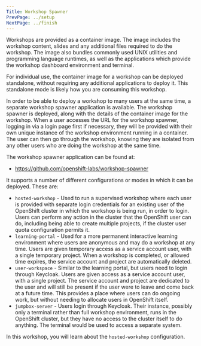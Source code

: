 ```yaml
---
Title: Workshop Spawner
PrevPage: ../setup
NextPage: ../finish
---
```


Workshops are provided as a container image. The image includes the workshop content, slides and any additional files required to do the workshop. The image also bundles commonly used UNIX utilities and programming language runtimes, as well as the applications which provide the workshop dashboard environment and terminal.

For individual use, the container image for a workshop can be deployed standalone, without requiring any additional applications to deploy it. This standalone mode is likely how you are consuming this workshop.

In order to be able to deploy a workshop to many users at the same time, a separate workshop spawner application is available. The workshop spawner is deployed, along with the details of the container image for the workshop. When a user accesses the URL for the workshop spawner, logging in via a login page first if necessary, they will be provided with their own unique instance of the workshop environment running in a container. The user can then go through the workshop, knowing they are isolated from any other users who are doing the workshop at the same time.

The workshop spawner application can be found at:

* https://github.com/openshift-labs/workshop-spawner

It supports a number of different configurations or modes in which it can be deployed. These are:

* `hosted-workshop` - Used to run a supervised workshop where each user is provided with separate login credentials for an existing user of the OpenShift cluster in which the workshop is being run, in order to login. Users can perform any action in the cluster that the OpenShift user can do, including being able to create multiple projects, if the cluster user quota configuration permits it.
* `learning-portal` - Used for a more permanent interactive learning environment where users are anonymous and may do a workshop at any time. Users are given temporary access as a service account user, with a single temporary project. When a workshop is completed, or allowed time expires, the service account and project are automatically deleted.
* `user-workspace` - Similar to the learning portal, but users need to login through Keycloak. Users are given access as a service account user, with a single project. The service account and project are dedicated to the user and will still be present if the user were to leave and come back at a future time. This provides a place where users can do ongoing work, but without needing to allocate users in OpenShift itself.
* `jumpbox-server` - Users login through Keycloak. Their instance, possibly only a terminal rather than full workshop environment, runs in the OpenShift cluster, but they have no access to the cluster itself to do anything. The terminal would be used to access a separate system.

In this workshop, you will learn about the `hosted-workshop` configuration.
